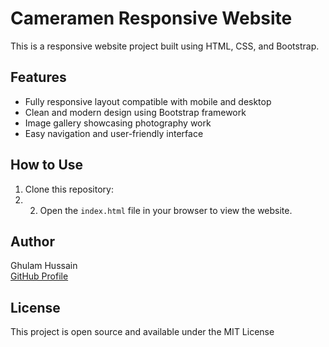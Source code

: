 # Cameramen Responsive Website

This is a responsive website project built using HTML, CSS, and Bootstrap.

## Features
- Fully responsive layout compatible with mobile and desktop
- Clean and modern design using Bootstrap framework
- Image gallery showcasing photography work
- Easy navigation and user-friendly interface

## How to Use
1. Clone this repository:
2. 2. Open the `index.html` file in your browser to view the website.

## Author
Ghulam Hussain  
[GitHub Profile](https://github.com/HussainAwan2006)

## License
This project is open source and available under the MIT License
